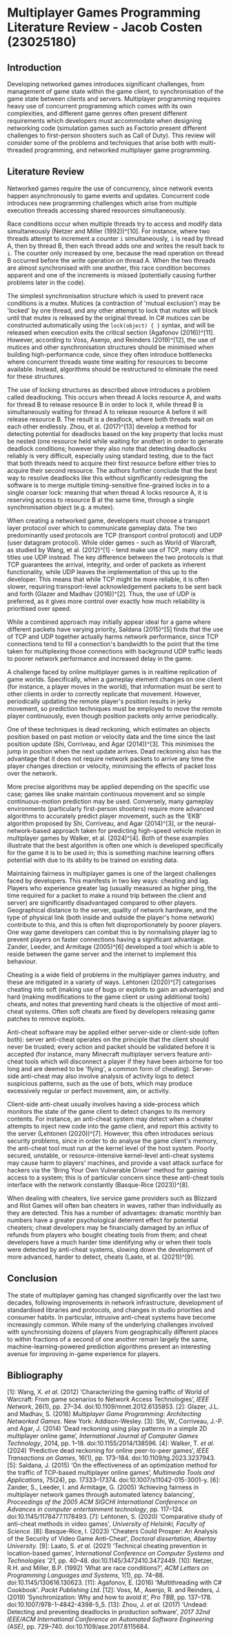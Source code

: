 # Multiplayer Games Programming Literature Review - Jacob Costen (23025180)

## Introduction
Developing networked games introduces significant challenges, from management of game state within the game client, to synchronisation of the game state between clients and servers. Multiplayer programming requires heavy use of concurrent programming which comes with its own complexities, and different game genres often present different requirements which developers must accommodate when designing networking code (simulation games such as Factorio present different challenges to first-person shooters such as Call of Duty). This review will consider some of the problems and techniques that arise both with multi-threaded programming, and networked multiplayer game programming.
## Literature Review
Networked games require the use of concurrency, since network events happen asynchronously to game events and updates. Concurrent code introduces new programming challenges which arise from multiple execution threads accessing shared resources simultaneously.

Race conditions occur when multiple threads try to access and modify data simultaneously (Netzer and Miller (1992))^[10]. For instance, where two threads attempt to increment a counter `i` simultaneously, `i` is read by thread A, then by thread B, then each thread adds one and writes the result back to `i`. The counter only increased by one, because the read operation on thread B occurred before the write operation on thread A. When the two threads are almost synchronised with one another, this race condition becomes apparent and one of the increments is missed (potentially causing further problems later in the code).

The simplest synchronisation structure which is used to prevent race conditions is a mutex. Mutices (a contraction of 'mutual exclusion') may be 'locked' by one thread, and any other attempt to lock that mutex will block until that mutex is released by the original thread. In C# mutices can be constructed automatically using the `lock(object) { }` syntax, and will be released when execution exits the critical section (Agafonov (2016))^[11]. However, according to Voss, Asenjo, and Reinders (2019)^[12], the use of mutices and other synchronisation structures should be minimised when building high-performance code, since they often introduce bottlenecks where concurrent threads waste time waiting for resources to become available. Instead, algorithms should be restructured to eliminate the need for these structures.

The use of locking structures as described above introduces a problem called deadlocking. This occurs when thread A locks resource A, and waits for thread B to release resource B in order to lock it, while thread B is simultaneously waiting for thread A to release resource A before it will release resource B. The result is a deadlock, where both threads wait on each other endlessly. Zhou, et al. (2017)^[13] develop a method for detecting potential for deadlocks based on the key property that locks must be nested (one resource held while waiting for another) in order to generate deadlock conditions; however they also note that detecting deadlocks reliably is very difficult, especially using standard testing, due to the fact that both threads need to acquire their first resource before either tries to acquire their second resource. The authors further conclude that the best way to resolve deadlocks like this without significantly redesigning the software is to merge multiple timing-sensitive fine-grained locks in to a single coarser lock: meaning that when thread A locks resource A, it is reserving access to resource B at the same time, through a single synchronisation object (e.g. a mutex).

When creating a networked game, developers must choose a transport layer protocol over which to communicate gameplay data. The two predominantly used protocols are TCP (transport control protocol) and UDP (user datagram protocol). While older games - such as World of Warcraft, as studied by Wang, et al. (2012)^[1] - tend make use of TCP, many other titles use UDP instead. The key difference between the two protocols is that TCP guarantees the arrival, integrity, and order of packets as inherent functionality, while UDP leaves the implementation of this up to the developer. This means that while TCP might be more reliable, it is often slower, requiring transport-level acknowledgement packets to be sent back and forth (Glazer and Madhav (2016))^[2]. Thus, the use of UDP is preferred, as it gives more control over exactly how much reliability is prioritised over speed.

While a combined approach may initially appear ideal for a game where different packets have varying priority, Saldana (2015)^[5] finds that the use of TCP and UDP together actually harms network performance, since TCP connections tend to fill a connection's bandwidth to the point that the time taken for multiplexing those connections with background UDP traffic leads to poorer network performance and increased delay in the game.

A challenge faced by online multiplayer games is in realtime replication of game worlds. Specifically, when a gameplay element changes on one client (for instance, a player moves in the world), that information must be sent to other clients in order to correctly replicate that movement. However, periodically updating the remote player's position results in jerky movement, so prediction techniques must be employed to move the remote player continuously, even though position packets only arrive periodically.

One of these techniques is dead reckoning, which estimates an objects position based on past motion or velocity data and the time since the last position update (Shi, Corriveau, and Agar (2014))^[3]. This minimises the jump in position when the next update arrives. Dead reckoning also has the advantage that it does not require network packets to arrive any time the player changes direction or velocity, minimising the effects of packet loss over the network.

More precise algorithms may be applied depending on the specific use case; games like snake maintain continuous movement and so simple continuous-motion prediction may be used. Conversely, many gameplay environments (particularly first-person shooters) require more advanced algorithms to accurately predict player movement, such as the 'EKB' algorithm proposed by Shi, Corriveau, and Agar (2014)^[3], or the neural-network-based approach taken for predicting high-speed vehicle motion in multiplayer games by Walker, et al. (2024)^[4]. Both of these examples illustrate that the best algorithm is often one which is developed specifically for the game it is to be used in; this is something machine learning offers potential with due to its ability to be trained on existing data.

Maintaining fairness in multiplayer games is one of the largest challenges faced by developers. This manifests in two key ways: cheating and lag. Players who experience greater lag (usually measured as higher ping, the time required for a packet to make a round trip between the client and server) are significantly disadvantaged compared to other players. Geographical distance to the server, quality of network hardware, and the type of physical link (both inside and outside the player's home network) contribute to this, and this is often felt disproportionately by poorer players. One way game developers can combat this is by normalising player lag to prevent players on faster connections having a significant advantage. Zander, Leeder, and Armitage (2005)^[6] developed a tool which is able to reside between the game server and the internet to implement this behaviour.

Cheating is a wide field of problems in the multiplayer games industry, and these are mitigated in a variety of ways. Lehtonen (2020)^[7] categorises cheating into soft (making use of bugs or exploits to gain an advantage) and hard (making modifications to the game client or using additional tools) cheats, and notes that preventing hard cheats is the objective of most anti-cheat systems. Often soft cheats are fixed by developers releasing game patches to remove exploits.

Anti-cheat software may be applied either server-side or client-side (often both): server anti-cheat operates on the principle that the client should never be trusted; every action and packet should be validated before it is accepted (for instance, many Minecraft multiplayer servers feature anti-cheat tools which will disconnect a player if they have been airborne for too long and are deemed to be 'flying', a common form of cheating). Server-side anti-cheat may also involve analysis of activity logs to detect suspicious patterns, such as the use of bots, which may produce excessively regular or perfect movement, aim, or activity.

Client-side anti-cheat usually involves having a side-process which monitors the state of the game client to detect changes to its memory contents. For instance, an anti-cheat system may detect when a cheater attempts to inject new code into the game client, and report this activity to the server (Lehtonen (2020))^[7]. However, this often introduces serious security problems, since in order to do analyse the game client's memory, the anti-cheat tool must run at the kernel level of the host system. Poorly secured, unstable, or resource-intensive kernel-level anti-cheat systems may cause harm to players' machines, and provide a vast attack surface for hackers via the 'Bring Your Own Vulnerable Driver' method for gaining access to a system; this is of particular concern since these anti-cheat tools interface with the network constantly (Basque-Rice (2023))^[8].

When dealing with cheaters, live service game providers such as Blizzard and Riot Games will often ban cheaters in waves, rather than individually as they are detected. This has a number of advantages: dramatic monthly ban numbers have a greater psychological deterrent effect for potential cheaters; cheat developers may be financially damaged by an influx of refunds from players who bought cheating tools from them; and cheat developers have a much harder time identifying why or when their tools were detected by anti-cheat systems, slowing down the development of more advanced, harder to detect, cheats (Laato, et al. (2021))^[9].
## Conclusion
The state of multiplayer gaming has changed significantly over the last two decades, following improvements in network infrastructure, development of standardised libraries and protocols, and changes in studio priorities and consumer habits. In particular, intrusive anti-cheat systems have become increasingly common.
While many of the underlying challenges involved with synchronising dozens of players from geographically different places to within fractions of a second of one another remain largely the same, machine-learning-powered prediction algorithms present an interesting avenue for improving in-game experience for players.
## Bibliography
[1]: Wang, X. _et al._ (2012) ‘Characterizing the gaming traffic of World of Warcraft: From game scenarios to Network Access Technologies’, _IEEE Network_, 26(1), pp. 27–34. doi:10.1109/mnet.2012.6135853.
[2]: Glazer, J.L. and Madhav, S. (2016) _Multiplayer Game Programming: Architecting Networked Games_. New York: Addison-Wesley.
[3]: Shi, W., Corriveau, J.-P. and Agar, J. (2014) ‘Dead reckoning using play patterns in a simple 2D multiplayer online game’, _International Journal of Computer Games Technology_, 2014, pp. 1–18. doi:10.1155/2014/138596.
[4]: Walker, T. _et al._ (2024) ‘Predictive dead reckoning for online peer-to-peer games’, _IEEE Transactions on Games_, 16(1), pp. 173–184. doi:10.1109/tg.2023.3237943.
[5]: Saldana, J. (2015) ‘On the effectiveness of an optimization method for the traffic of TCP-based multiplayer online games’, _Multimedia Tools and Applications_, 75(24), pp. 17333–17374. doi:10.1007/s11042-015-3001-y.
[6]: Zander, S., Leeder, I. and Armitage, G. (2005) ‘Achieving fairness in multiplayer network games through automated latency balancing’, _Proceedings of the 2005 ACM SIGCHI International Conference on Advances in computer entertainment technology_, pp. 117–124. doi:10.1145/1178477.1178493.
[7]: Lehtonen, S. (2020) 'Comparative study of anti-cheat methods in video games', _University of Helsinki, Faculty of Science_.
[8]: Basque-Rice, I. (2023) 'Cheaters Could Prosper: An Analysis of the Security of Video Game Anti-Cheat', *Doctoral dissertation, Abertay University*.
[9]: Laato, S. _et al._ (2021) ‘Technical cheating prevention in location-based games’, _International Conference on Computer Systems and Technologies ’21_, pp. 40–48. doi:10.1145/3472410.3472449.
[10]: Netzer, R.H. and Miller, B.P. (1992) ‘What are race conditions?’, _ACM Letters on Programming Languages and Systems_, 1(1), pp. 74–88. doi:10.1145/130616.130623.
[11]: Agafonov, E. (2016) 'Multithreading with C# Cookbook'. *Packt Publishing Ltd*.
[12]: Voss, M., Asenjo, R. and Reinders, J. (2019) ‘Synchronization: Why and how to avoid it’, _Pro TBB_, pp. 137–178. doi:10.1007/978-1-4842-4398-5_5.
[13]: Zhou, J. _et al._ (2017) ‘Undead: Detecting and preventing deadlocks in production software’, _2017 32nd IEEE/ACM International Conference on Automated Software Engineering (ASE)_, pp. 729–740. doi:10.1109/ase.2017.8115684.